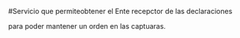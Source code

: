 #Servicio que permiteobtener el Ente recepctor de las declaraciones 


para poder mantener un orden en las captuaras.